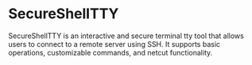 # SecureShellTTY
SecureShellTTY is an interactive and secure terminal tty tool that allows users to connect to a remote server using SSH. It supports basic operations, customizable commands, and netcut functionality.
